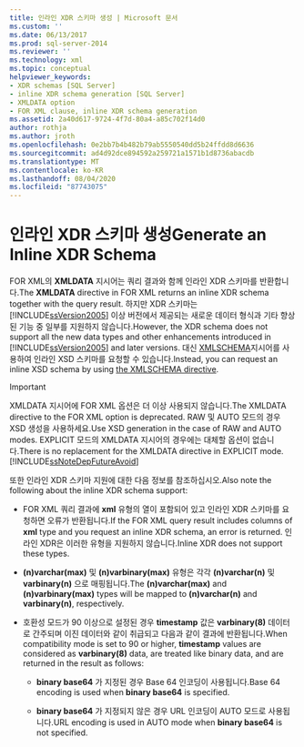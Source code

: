 ```yaml
---
title: 인라인 XDR 스키마 생성 | Microsoft 문서
ms.custom: ''
ms.date: 06/13/2017
ms.prod: sql-server-2014
ms.reviewer: ''
ms.technology: xml
ms.topic: conceptual
helpviewer_keywords:
- XDR schemas [SQL Server]
- inline XDR schema generation [SQL Server]
- XMLDATA option
- FOR XML clause, inline XDR schema generation
ms.assetid: 2a40d617-9724-4f7d-80a4-a85c702f14d0
author: rothja
ms.author: jroth
ms.openlocfilehash: 0e2bb7b4b482b79ab5550540dd5b24ffdd8d6636
ms.sourcegitcommit: ad4d92dce894592a259721a1571b1d8736abacdb
ms.translationtype: MT
ms.contentlocale: ko-KR
ms.lasthandoff: 08/04/2020
ms.locfileid: "87743075"
---
```

# <a name="generate-an-inline-xdr-schema"></a><span data-ttu-id="707ad-102">인라인 XDR 스키마 생성</span><span class="sxs-lookup"><span data-stu-id="707ad-102">Generate an Inline XDR Schema</span></span>
  <span data-ttu-id="707ad-103">FOR XML의 **XMLDATA** 지시어는 쿼리 결과와 함께 인라인 XDR 스키마를 반환합니다.</span><span class="sxs-lookup"><span data-stu-id="707ad-103">The **XMLDATA** directive in FOR XML returns an inline XDR schema together with the query result.</span></span> <span data-ttu-id="707ad-104">하지만 XDR 스키마는 [!INCLUDE[ssVersion2005](../../includes/ssversion2005-md.md)] 이상 버전에서 제공되는 새로운 데이터 형식과 기타 향상된 기능 중 일부를 지원하지 않습니다.</span><span class="sxs-lookup"><span data-stu-id="707ad-104">However, the XDR schema does not support all the new data types and other enhancements introduced in [!INCLUDE[ssVersion2005](../../includes/ssversion2005-md.md)] and later versions.</span></span> <span data-ttu-id="707ad-105">대신 [XMLSCHEMA](generate-an-inline-xsd-schema.md)지시어를 사용하여 인라인 XSD 스키마를 요청할 수 있습니다.</span><span class="sxs-lookup"><span data-stu-id="707ad-105">Instead, you can request an inline XSD schema by using [the XMLSCHEMA directive](generate-an-inline-xsd-schema.md).</span></span>  
  
> [!IMPORTANT]  
>  <span data-ttu-id="707ad-106">XMLDATA 지시어에 FOR XML 옵션은 더 이상 사용되지 않습니다.</span><span class="sxs-lookup"><span data-stu-id="707ad-106">The XMLDATA directive to the FOR XML option is deprecated.</span></span> <span data-ttu-id="707ad-107">RAW 및 AUTO 모드의 경우 XSD 생성을 사용하세요.</span><span class="sxs-lookup"><span data-stu-id="707ad-107">Use XSD generation in the case of RAW and AUTO modes.</span></span> <span data-ttu-id="707ad-108">EXPLICIT 모드의 XMLDATA 지시어의 경우에는 대체할 옵션이 없습니다.</span><span class="sxs-lookup"><span data-stu-id="707ad-108">There is no replacement for the XMLDATA directive in EXPLICIT mode.</span></span> [!INCLUDE[ssNoteDepFutureAvoid](../../includes/ssnotedepfutureavoid-md.md)]  
  
 <span data-ttu-id="707ad-109">또한 인라인 XDR 스키마 지원에 대한 다음 정보를 참조하십시오.</span><span class="sxs-lookup"><span data-stu-id="707ad-109">Also note the following about the inline XDR schema support:</span></span>  
  
-   <span data-ttu-id="707ad-110">FOR XML 쿼리 결과에 **xml** 유형의 열이 포함되어 있고 인라인 XDR 스키마를 요청하면 오류가 반환됩니다.</span><span class="sxs-lookup"><span data-stu-id="707ad-110">If the FOR XML query result includes columns of **xml** type and you request an inline XDR schema, an error is returned.</span></span> <span data-ttu-id="707ad-111">인라인 XDR은 이러한 유형을 지원하지 않습니다.</span><span class="sxs-lookup"><span data-stu-id="707ad-111">Inline XDR does not support these types.</span></span>  
  
-   <span data-ttu-id="707ad-112">**(n)varchar(max)** 및 **(n)varbinary(max)** 유형은 각각 **(n)varchar(n)** 및 **varbinary(n)** 으로 매핑됩니다.</span><span class="sxs-lookup"><span data-stu-id="707ad-112">The **(n)varchar(max)** and **(n)varbinary(max)** types will be mapped to **(n)varchar(n)** and **varbinary(n)**, respectively.</span></span>  
  
-   <span data-ttu-id="707ad-113">호환성 모드가 90 이상으로 설정된 경우 **timestamp** 값은 **varbinary(8)** 데이터로 간주되며 이진 데이터와 같이 취급되고 다음과 같이 결과에 반환됩니다.</span><span class="sxs-lookup"><span data-stu-id="707ad-113">When compatibility mode is set to 90 or higher, **timestamp** values are considered as **varbinary(8)** data, are treated like binary data, and are returned in the result as follows:</span></span>  
  
    -   <span data-ttu-id="707ad-114">**binary base64** 가 지정된 경우 Base 64 인코딩이 사용됩니다.</span><span class="sxs-lookup"><span data-stu-id="707ad-114">Base 64 encoding is used when **binary base64** is specified.</span></span>  
  
    -   <span data-ttu-id="707ad-115">**binary base64** 가 지정되지 않은 경우 URL 인코딩이 AUTO 모드로 사용됩니다.</span><span class="sxs-lookup"><span data-stu-id="707ad-115">URL encoding is used in AUTO mode when **binary base64** is not specified.</span></span>  
  
  
